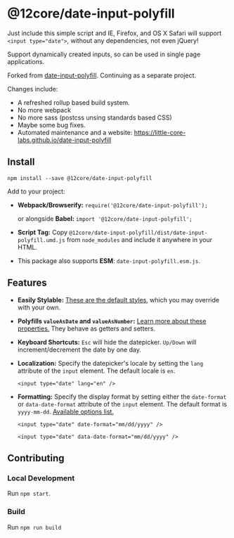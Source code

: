 # @12core/date-input-polyfill
Just include this simple script and IE, Firefox, and OS X Safari will support `<input type="date">`, without any dependencies, not even jQuery!

Support dynamically created inputs, so can be used in single page applications.

Forked from [date-input-polyfill](https://github.com/jcgertig/date-input-polyfill). Continuing as a separate project.

Changes include:

- A refreshed rollup based build system.
- No more webpack
- No more sass (postcss unsing standards based CSS)
- Maybe some bug fixes.
- Automated maintenance and a website: https://little-core-labs.github.io/date-input-polyfill

## Install
`npm install --save @12core/date-input-polyfill`

Add to your project:

* **Webpack/Browserify:** `require('@12core/date-input-polyfill');`

    or alongside **Babel:** `import '@12core/date-input-polyfill';`

* **Script Tag:** Copy `@12core/date-input-polyfill/dist/date-input-polyfill.umd.js` from `node_modules` and
include it anywhere in your HTML.

* This package also supports **ESM**: `date-input-polyfill.esm.js`.

## Features
* **Easily Stylable:** [These are the default styles](https://github.com/jcgertig/date-input-polyfill/blob/master/date-input-polyfill.scss),
which you may override with your own.

* **Polyfills `valueAsDate` and `valueAsNumber`:**
[Learn more about these properties.](https://developer.mozilla.org/en-US/docs/Web/API/HTMLInputElement#property-valueasdate)
They behave as getters and setters.

* **Keyboard Shortcuts:** `Esc` will hide the datepicker. `Up/Down` will
increment/decrement the date by one day.

* **Localization:** Specify the datepicker's locale by setting the
`lang` attribute of the `input` element.  The default locale is `en`.

    `<input type="date" lang="en" />`

* **Formatting:** Specify the display format by setting either the
`date-format` or `data-date-format` attribute of the `input` element.  The default format is `yyyy-mm-dd`.
[Available options list.](https://github.com/felixge/node-dateformat#mask-options)

    `<input type="date" date-format="mm/dd/yyyy" />`

    `<input type="date" data-date-format="mm/dd/yyyy" />`


## Contributing

### Local Development
Run `npm start`.

### Build
Run `npm run build`
